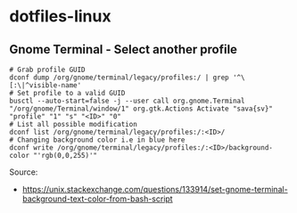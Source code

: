 # dotfiles-linux


## Gnome Terminal - Select another profile
```
# Grab profile GUID
dconf dump /org/gnome/terminal/legacy/profiles:/ | grep '^\[:\|^visible-name'
# Set profile to a valid GUID
busctl --auto-start=false -j --user call org.gnome.Terminal "/org/gnome/Terminal/window/1" org.gtk.Actions Activate "sava{sv}" "profile" "1" "s" "<ID>" "0"
# List all possible modification
dconf list /org/gnome/terminal/legacy/profiles:/:<ID>/
# Changing background color i.e in blue here
dconf write /org/gnome/terminal/legacy/profiles:/:<ID>/background-color "'rgb(0,0,255)'"
```

Source:
- https://unix.stackexchange.com/questions/133914/set-gnome-terminal-background-text-color-from-bash-script
